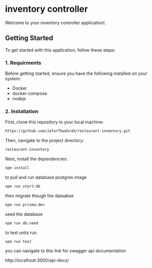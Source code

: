 
# inventory controller

Welcome to your inventory controller application!.

## Getting Started

To get started with this application, follow these steps:

### 1. Requirments
Before getting started, ensure you have the following installed on your system:

- Docker
- docker-compose
- nodejs

### 2. Installation

First, clone this repository to your local machine:

```bash
https://github.com/JafarThwahrah/restaurant-inventory.git
```
Then, navigate to the project directory:
```bash
restaurant-inventory
```
Next, install the dependencies:
```bash
npm install
```
to pull and run database postgres image
```bash
npm run start:db
```
then migrate though the dataabse
```bash
npm run prisma:dev
```
seed the database
```bash
npm run db:seed
```
to test units run
```bash
npm run test
```

you can navigate to this link for swagger api documentation

http://localhost:3000/api-docs/


